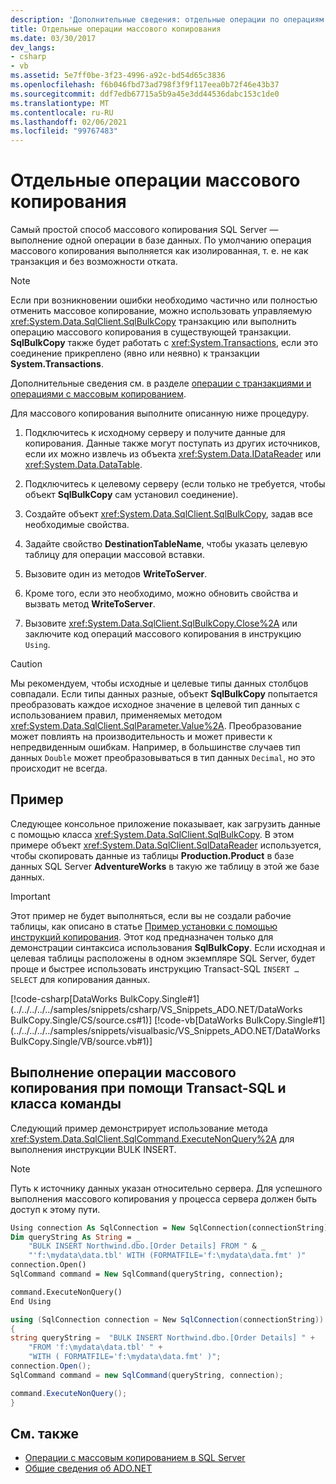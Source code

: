 ```yaml
---
description: 'Дополнительные сведения: отдельные операции по операциям копирования'
title: Отдельные операции массового копирования
ms.date: 03/30/2017
dev_langs:
- csharp
- vb
ms.assetid: 5e7ff0be-3f23-4996-a92c-bd54d65c3836
ms.openlocfilehash: f6b046fbd73ad798f3f9f117eea0b72f46e43b37
ms.sourcegitcommit: ddf7edb67715a5b9a45e3dd44536dabc153c1de0
ms.translationtype: MT
ms.contentlocale: ru-RU
ms.lasthandoff: 02/06/2021
ms.locfileid: "99767483"
---
```

# <a name="single-bulk-copy-operations"></a>Отдельные операции массового копирования

Самый простой способ массового копирования SQL Server — выполнение одной операции в базе данных. По умолчанию операция массового копирования выполняется как изолированная, т. е. не как транзакция и без возможности отката.

> [!NOTE]
> Если при возникновении ошибки необходимо частично или полностью отменить массовое копирование, можно использовать управляемую <xref:System.Data.SqlClient.SqlBulkCopy> транзакцию или выполнить операцию массового копирования в существующей транзакции. **SqlBulkCopy** также будет работать с <xref:System.Transactions>, если это соединение прикреплено (явно или неявно) к транзакции **System.Transactions**.
>
> Дополнительные сведения см. в разделе [операции с транзакциями и операциями с массовым копированием](transaction-and-bulk-copy-operations.md).

Для массового копирования выполните описанную ниже процедуру.

1. Подключитесь к исходному серверу и получите данные для копирования. Данные также могут поступать из других источников, если их можно извлечь из объекта <xref:System.Data.IDataReader> или <xref:System.Data.DataTable>.

2. Подключитесь к целевому серверу (если только не требуется, чтобы объект **SqlBulkCopy** сам установил соединение).

3. Создайте объект <xref:System.Data.SqlClient.SqlBulkCopy>, задав все необходимые свойства.

4. Задайте свойство **DestinationTableName**, чтобы указать целевую таблицу для операции массовой вставки.

5. Вызовите один из методов **WriteToServer**.

6. Кроме того, если это необходимо, можно обновить свойства и вызвать метод **WriteToServer**.

7. Вызовите <xref:System.Data.SqlClient.SqlBulkCopy.Close%2A> или заключите код операций массового копирования в инструкцию `Using`.

> [!CAUTION]
> Мы рекомендуем, чтобы исходные и целевые типы данных столбцов совпадали. Если типы данных разные, объект **SqlBulkCopy** попытается преобразовать каждое исходное значение в целевой тип данных с использованием правил, применяемых методом <xref:System.Data.SqlClient.SqlParameter.Value%2A>. Преобразование может повлиять на производительность и может привести к непредвиденным ошибкам. Например, в большинстве случаев тип данных `Double` может преобразовываться в тип данных `Decimal`, но это происходит не всегда.

## <a name="example"></a>Пример

Следующее консольное приложение показывает, как загрузить данные с помощью класса <xref:System.Data.SqlClient.SqlBulkCopy>. В этом примере объект <xref:System.Data.SqlClient.SqlDataReader> используется, чтобы скопировать данные из таблицы **Production.Product** в базе данных SQL Server **AdventureWorks** в такую же таблицу в этой же базе данных.

> [!IMPORTANT]
> Этот пример не будет выполняться, если вы не создали рабочие таблицы, как описано в статье [Пример установки с помощью инструкций копирования](bulk-copy-example-setup.md). Этот код предназначен только для демонстрации синтаксиса использования **SqlBulkCopy**. Если исходная и целевая таблицы расположены в одном экземпляре SQL Server, будет проще и быстрее использовать инструкцию Transact-SQL `INSERT … SELECT` для копирования данных.

[!code-csharp[DataWorks BulkCopy.Single#1](../../../../../samples/snippets/csharp/VS_Snippets_ADO.NET/DataWorks BulkCopy.Single/CS/source.cs#1)]
[!code-vb[DataWorks BulkCopy.Single#1](../../../../../samples/snippets/visualbasic/VS_Snippets_ADO.NET/DataWorks BulkCopy.Single/VB/source.vb#1)]

## <a name="performing-a-bulk-copy-operation-using-transact-sql-and-the-command-class"></a>Выполнение операции массового копирования при помощи Transact-SQL и класса команды

Следующий пример демонстрирует использование метода <xref:System.Data.SqlClient.SqlCommand.ExecuteNonQuery%2A> для выполнения инструкции BULK INSERT.

> [!NOTE]
> Путь к источнику данных указан относительно сервера. Для успешного выполнения массового копирования у процесса сервера должен быть доступ к этому пути.

```vb
Using connection As SqlConnection = New SqlConnection(connectionString)
Dim queryString As String = _
    "BULK INSERT Northwind.dbo.[Order Details] FROM " & _
    "'f:\mydata\data.tbl' WITH (FORMATFILE='f:\mydata\data.fmt' )"
connection.Open()
SqlCommand command = New SqlCommand(queryString, connection);

command.ExecuteNonQuery()
End Using
```

```csharp
using (SqlConnection connection = New SqlConnection(connectionString))
{
string queryString =  "BULK INSERT Northwind.dbo.[Order Details] " +
    "FROM 'f:\mydata\data.tbl' " +
    "WITH ( FORMATFILE='f:\mydata\data.fmt' )";
connection.Open();
SqlCommand command = new SqlCommand(queryString, connection);

command.ExecuteNonQuery();
}
```

## <a name="see-also"></a>См. также

- [Операции с массовым копированием в SQL Server](bulk-copy-operations-in-sql-server.md)
- [Общие сведения об ADO.NET](../ado-net-overview.md)
